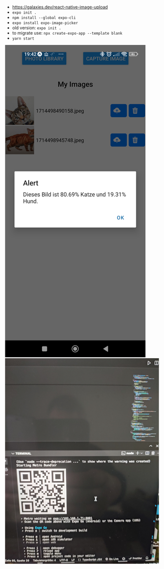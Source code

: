 - https://galaxies.dev/react-native-image-upload
- `expo init .`
- `npm install --global expo-cli`
- `expo install expo-image-picker`
- old version: `expo init .`
- to migrate use: `npx create-expo-app --template blank`
- `yarn start`

![Screenshot 1](proof.jpg)
![Screenshot 2](load_mobileapp.jpg)
